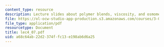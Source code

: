 ```yaml
---
content_type: resource
description: Lecture slides about polymer blends, viscosity, and osmometry.
file: https://ol-ocw-studio-app-production.s3.amazonaws.com/courses/3-063-polymer-physics-spring-2007/a68c64ab22d2374ffc13e198ab6d6a25_lec4_07.pdf
file_type: application/pdf
resourcetype: Document
title: lec4_07.pdf
uid: a68c64ab-22d2-374f-fc13-e198ab6d6a25
---
```

